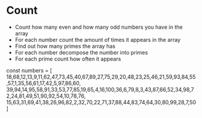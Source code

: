 # Count


- Count how many even and how many odd numbers you have in the array
- For each number  count the amount of times it appears in the array
- Find out how many primes the array has
- For each number decompose the number into primes
- For each prime count how often it appears


const numbers = [
18,68,12,13,9,11,62,47,73,45,40,67,89,27,75,29,20,48,23,25,46,21,59,93,84,55,57,1,35,56,61,17,42,5,97,86,60,
39,94,14,95,58,91,33,53,77,85,19,65,4,16,100,36,6,79,8,3,43,87,66,52,34,98,72,24,81,49,51,90,92,54,10,78,76,
15,63,31,69,41,38,26,96,82,2,32,70,22,71,37,88,44,83,74,64,30,80,99,28,7,50
]

